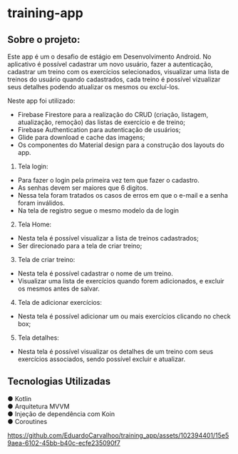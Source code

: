 # training-app
## Sobre o projeto:

Este app é um o desafio de estágio em Desenvolvimento Android.
No aplicativo é possível cadastrar um novo usuário, fazer a autenticação, cadastrar um treino com os exercícios selecionados, visualizar uma lista de treinos do usuário quando cadastrados, cada treino é possível vizualizar seus detalhes podendo atualizar os mesmos ou excluí-los.

Neste app foi utilizado:
-  Firebase Firestore para a realização do CRUD (criação, listagem, atualização, remoção) das listas de exercício e de treino; 
-  Firebase Authentication para autenticação de usuários;
-  Glide para download e cache das imagens;
-  Os componentes do Material design para a construção dos layouts do app.

1. Tela login:
- Para fazer o login pela primeira vez tem que fazer o cadastro.
- As senhas devem ser maiores que 6 digitos.
- Nessa tela foram tratados os casos de erros em que o e-mail e a senha foram inválidos.
- Na tela de registro segue o mesmo modelo da de login

2. Tela Home:
- Nesta tela é possível visualizar a lista de treinos cadastrados;
- Ser direcionado para a tela de criar treino;

3. Tela de criar treino:
- Nesta tela é possível cadastrar o nome de um treino.
- Visualizar uma lista de exercícios quando forem adicionados, e excluir os mesmos antes de salvar.

4. Tela de adicionar exercícios:
- Nesta tela é possível adicionar um ou mais exercícios clicando no check box;

5. Tela detalhes:
- Nesta tela é possível visualizar os detalhes de um treino com seus exercícios associados, sendo possível excluir e atualizar.

## Tecnologias Utilizadas
● Kotlin <br/> 
● Arquitetura MVVM <br/> 
● Injeção de dependência com Koin <br/> 
● Coroutines <br/>


https://github.com/EduardoCarvalhoo/training_app/assets/102394401/15e59aea-6102-45bb-b40c-ecfe235090f7


